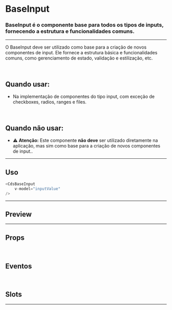 # BaseInput

### BaseInput é o componente base para todos os tipos de inputs, fornecendo a estrutura e funcionalidades comuns.
---

O BaseInput deve ser utilizado como base para a criação de novos componentes de input.
Ele fornece a estrutura básica e funcionalidades comuns, como gerenciamento de estado, validação e estilização, etc.

<br>

## Quando usar:
- Na implementação de componentes do tipo input, com exceção de checkboxes, radios, ranges e files.

<br>

## Quando não usar:
- ⚠️ **Atenção:** Este componente **não deve** ser utilizado diretamente na aplicação, mas sim como base para a criação de novos componentes de input..

---

## Uso

```js
<CdsBaseInput
	v-model="inputValue"
/>
```

---

## Preview

<PreviewBuilder
	:args
	:component="CdsBaseInput"
	:events="cdsBaseInputEvents"
/>

---

## Props

<APITable
	name="BaseInput"
	section="props"
/>
<br>

## Eventos

<APITable
	name="BaseInput"
	section="events"
/>
<br>

## Slots

<APITable
	name="BaseInput"
	section="slots"
/>

---

<script setup>
import { ref } from 'vue';
import CdsBaseInput from '@/components/BaseInput.vue';

const cdsBaseInputEvents = [
	'supportLinkClick',
	'blur',
	'change',
	'click',
	'focus',
	'keydown',
	'mouseenter',
	'mouseleave',
];

const supportingText = ['We’ll use this address if', 'Ask for help'];

const args = ref({
	type: 'text',
	state: 'default',
	disabled: false,
	floatingLabel: false,
	required: false,
	fluid: false,
	lazy: false,
	placeholder: 'Digite algo...',
	supportingText: supportingText,
	errorMessage: 'Campo obrigatório',
	tooltip: '',
	tooltipIcon: 'info-outline',
	trailingIcon: 'info-outline',
	leadingIcon: 'info-outline',
});
</script>
